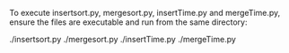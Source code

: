 To execute insertsort.py, mergesort.py, insertTime.py and mergeTime.py, ensure the files are executable and run from the same directory:

./insertsort.py
./mergesort.py
./insertTime.py
./mergeTime.py
